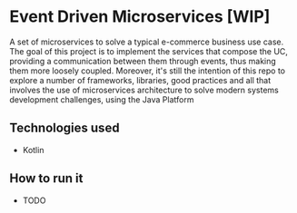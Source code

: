 # Event Driven Microservices [WIP]
A set of microservices to solve a typical e-commerce business use case.
The goal of this project is to implement the services that compose the UC, providing a communication between them through events, thus making them more loosely coupled.
Moreover, it's still the intention of this repo to explore a number of frameworks, libraries, good practices and all that involves the use of microservices architecture to solve modern systems development challenges, using the Java Platform

## Technologies used
* Kotlin

## How to run it
* TODO